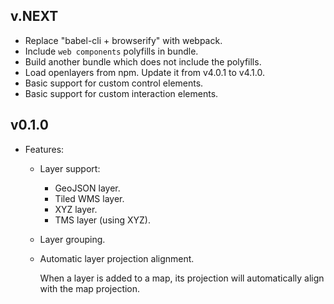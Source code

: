 ## v.NEXT

- Replace "babel-cli + browserify" with webpack.
- Include `web components` polyfills in bundle.
- Build another bundle which does not include the polyfills.
- Load openlayers from npm. Update it from v4.0.1 to v4.1.0.
- Basic support for custom control elements.
- Basic support for custom interaction elements.

## v0.1.0

- Features:
    - Layer support:
        - GeoJSON layer.
        - Tiled WMS layer.
        - XYZ layer.
        - TMS layer (using XYZ).
    - Layer grouping.
    - Automatic layer projection alignment.

        When a layer is added to a map, its projection will automatically align with the map projection.

